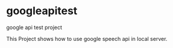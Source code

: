 # googleapitest
google api test project

This Project shows how to use google speech api in local server.

